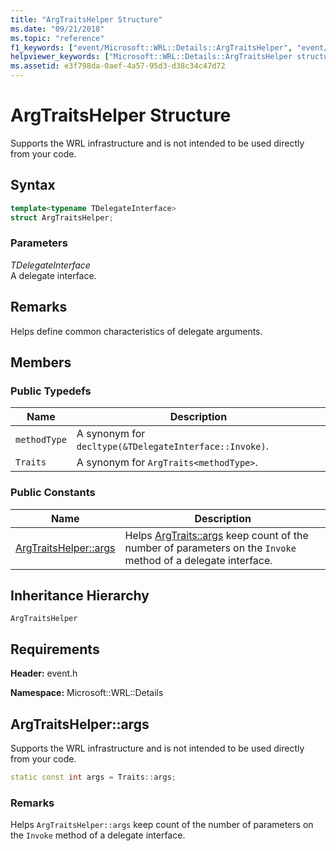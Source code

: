 ```yaml
---
title: "ArgTraitsHelper Structure"
ms.date: "09/21/2018"
ms.topic: "reference"
f1_keywords: ["event/Microsoft::WRL::Details::ArgTraitsHelper", "event/Microsoft::WRL::Details::ArgTraitsHelper::args"]
helpviewer_keywords: ["Microsoft::WRL::Details::ArgTraitsHelper structure", "Microsoft::WRL::Details::ArgTraitsHelper::args constant"]
ms.assetid: e3f798da-0aef-4a57-95d3-d38c34c47d72
---
```

# ArgTraitsHelper Structure

Supports the WRL infrastructure and is not intended to be used directly from your code.

## Syntax

```cpp
template<typename TDelegateInterface>
struct ArgTraitsHelper;
```

### Parameters

*TDelegateInterface*<br/>
A delegate interface.

## Remarks

Helps define common characteristics of delegate arguments.

## Members

### Public Typedefs

Name         | Description
------------ | ------------------------------------------------------
`methodType` | A synonym for `decltype(&TDelegateInterface::Invoke)`.
`Traits`     | A synonym for `ArgTraits<methodType>`.

### Public Constants

Name                           | Description
------------------------------ | ---------------------------------------------------------------------------------------------------------------------
[ArgTraitsHelper::args](#args) | Helps [ArgTraits::args](#args) keep count of the number of parameters on the `Invoke` method of a delegate interface.

## Inheritance Hierarchy

`ArgTraitsHelper`

## Requirements

**Header:** event.h

**Namespace:** Microsoft::WRL::Details

## <a name="args"></a>ArgTraitsHelper::args

Supports the WRL infrastructure and is not intended to be used directly from your code.

```cpp
static const int args = Traits::args;
```

### Remarks

Helps `ArgTraitsHelper::args` keep count of the number of parameters on the `Invoke` method of a delegate interface.
